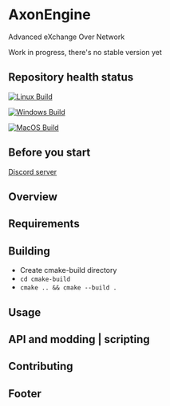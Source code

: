 # AxonEngine

Advanced eXchange Over Network

Work in progress, there's no stable version yet

## Repository health status

[![Linux Build](https://github.com/kbrddestroyer/AxonEngine/actions/workflows/linux-build.yml/badge.svg)](https://github.com/kbrddestroyer/AxonEngine/actions/workflows/linux-build.yml)

[![Windows Build](https://github.com/kbrddestroyer/AxonEngine/actions/workflows/windows-build.yml/badge.svg)](https://github.com/kbrddestroyer/AxonEngine/actions/workflows/windows-build.yml)

[![MacOS Build](https://github.com/kbrddestroyer/AxonEngine/actions/workflows/macos-build.yml/badge.svg)](https://github.com/kbrddestroyer/AxonEngine/actions/workflows/macos-build.yml)

## Before you start

[Discord server](https://discord.gg/FQvZhSeHrr)

## Overview

## Requirements

## Building

- Create cmake-build directory
- `cd cmake-build`
- `cmake .. && cmake --build .`

## Usage

## API and modding | scripting

## Contributing

## Footer
